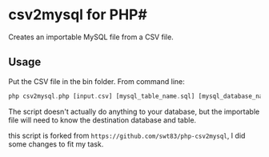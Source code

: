 # csv2mysql for PHP#

Creates an importable MySQL file from a CSV file.

## Usage ##

Put the CSV file in the bin folder.  From command line:

```php
php csv2mysql.php [input.csv] [mysql_table_name.sql] [mysql_database_name]
```

The script doesn't actually do anything to your database, but the importable file will need to know the destination database and table.

this script is forked from `https://github.com/swt83/php-csv2mysql`, I did some changes to fit my task.